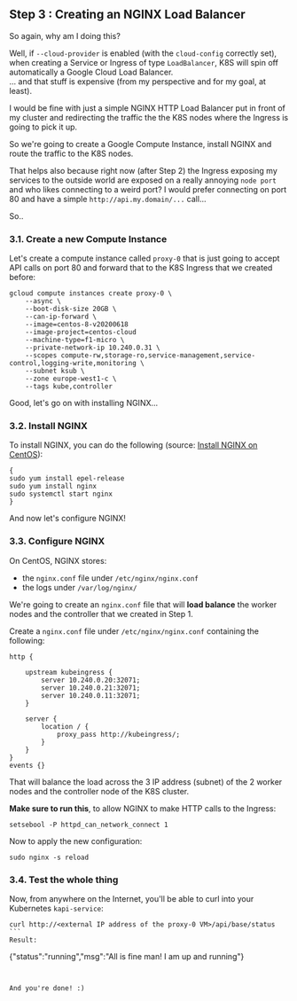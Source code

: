 ## Step 3 : Creating an NGINX Load Balancer

So again, why am I doing this? 

Well, if `--cloud-provider` is enabled (with the `cloud-config` correctly set), when creating a Service or Ingress of type `LoadBalancer`, K8S will spin off automatically a Google Cloud Load Balancer. <br>
... and that stuff is expensive (from my perspective and for my goal, at least).

I would be fine with just a simple NGINX HTTP Load Balancer put in front of my cluster and redirecting the traffic the the K8S nodes where the Ingress is going to pick it up. 

So we're going to create a Google Compute Instance, install NGINX and route the traffic to the K8S nodes. 

That helps also because right now (after Step 2) the Ingress exposing my services to the outside world are exposed on a really annoying `node port` and who likes connecting to a weird port? I would prefer connecting on port 80 and have a simple `http://api.my.domain/...` call... 

So.. 

### 3.1. Create a new Compute Instance

Let's create a compute instance called `proxy-0` that is just going to accept API calls on port 80 and forward that to the K8S Ingress that we created before:

```
gcloud compute instances create proxy-0 \
    --async \
    --boot-disk-size 20GB \
    --can-ip-forward \
    --image=centos-8-v20200618 
    --image-project=centos-cloud 
    --machine-type=f1-micro \
    --private-network-ip 10.240.0.31 \
    --scopes compute-rw,storage-ro,service-management,service-control,logging-write,monitoring \
    --subnet ksub \
    --zone europe-west1-c \
    --tags kube,controller
```

Good, let's go on with installing NGINX...

### 3.2. Install NGINX

To install NGINX, you can do the following (source: [Install NGINX on CentOS](https://www.digitalocean.com/community/tutorials/how-to-install-nginx-on-centos-7)): 

```
{
sudo yum install epel-release
sudo yum install nginx
sudo systemctl start nginx
}
```

And now let's configure NGINX!

### 3.3. Configure NGINX

On CentOS, NGINX stores: 
* the `nginx.conf` file under `/etc/nginx/nginx.conf`
* the logs under `/var/log/nginx/`

We're going to create an `nginx.conf` file that will **load balance** the worker nodes and the controller that we created in Step 1. 

Create a `nginx.conf` file under `/etc/nginx/nginx.conf` containing the following: 

```
http {

    upstream kubeingress {
        server 10.240.0.20:32071;
        server 10.240.0.21:32071;
        server 10.240.0.11:32071;
    }

    server {
        location / {
            proxy_pass http://kubeingress/;
        }
    }
}
events {}
```

That will balance the load across the 3 IP address (subnet) of the 2 worker nodes and the controller node of the K8S cluster.

**Make sure to run this**, to allow NGINX to make HTTP calls to the Ingress:

```
setsebool -P httpd_can_network_connect 1
```

Now to apply the new configuration: 

```
sudo nginx -s reload
```

### 3.4. Test the whole thing

Now, from anywhere on the Internet, you'll be able to curl into your Kubernetes `kapi-service`:

```
curl http://<external IP address of the proxy-0 VM>/api/base/status
``` 
Result: 
```
{"status":"running","msg":"All is fine man! I am up and running"}
```


And you're done! :) 